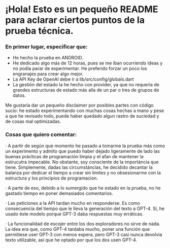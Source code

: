 # ¡Hola! Esto es un pequeño README para aclarar ciertos puntos de la prueba técnica.

### En primer lugar, especificar que:
- He hecho la prueba en ANDROID.
- He dedicado algo más de 12 horas, pues se me iban ocurriendo ideas y no podía parar de experimentar. He preferido forzar un poco los engranajes para crear algo mejor.
- La API Key de OpenAI debe ir a lib/src/config/globals.dart
- La gestión del estado la he hecho con provider, ya que no requería de grandes estructuras de estado más alla de un par o tres de grupos de datos.

Me gustaría dar un pequeño disclaimer por posibles partes con código sucio: he estado experimentando con muchas cosas hechas a mano y pese a que he revisado todo, puede haber quedado algun rastro de suciedad y de cosas mal optimizadas.

### Cosas que quiero comentar:

· A partir de según que momento he pasado a tomarme la prueba más como un experimento y admito que puedo haber dejado ligeramente de lado las buenas prácticas de programación limpia y el afan de mantener la estrucutra impecable. No obstante, soy consciente de la importáncia que tiene. Simplemente, dadas las circumstáncias, he decidido decantar la balanza por dedicar el tiempo a crear sin límites y no obsesionarme con la estructura y los principios de programacion.

· A parte de eso, debido a lo sumergido que he estado en la prueba, no he gastado tiempo en poner demasiados comentarios.

· Las peticiones a la API tardan mucho en responderse. Es como consecuencia del tiempo que le lleva la generación del texto a GPT-4. Sí, he usado éste modelo porque GPT-3 daba respuestas muy erráticas.

· La funcionalidad de escojer entre los dos exploradores no sirve de nada. La idea era que, como GPT-4 tardaba mucho, poner una función que permitiese user GPT-3 con menos espera, pero GPT-3 casi nunca devolvia texto utilizable, así que he optado por que los dos usen GPT-4.
